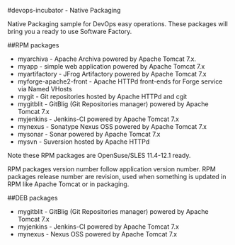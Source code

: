#devops-incubator - Native Packaging

Native Packaging sample for DevOps easy operations.
These packages will bring you a ready to use Software Factory.

##RPM packages

* myarchiva - Apache Archiva powered by Apache Tomcat 7.x.
* myapp - simple web application powered by Apache Tomcat 7.x
* myartifactory - JFrog Artifactory powered by Apache Tomcat 7.x
* myforge-apache2-front - Apache HTTPd front-ends for Forge service via Named VHosts
* mygit - Git repositories hosted by Apache HTTPd and cgit
* mygitblit - GitBlig (Git Repositories manager) powered by Apache Tomcat 7.x
* myjenkins - Jenkins-CI powered by Apache Tomcat 7.x
* mynexus - Sonatype Nexus OSS powered by Apache Tomcat 7.x
* mysonar - Sonar powered by Apache Tomcat 7.x
* mysvn - Suversion hosted by Apache HTTPd

Note these RPM packages are OpenSuse/SLES 11.4-12.1 ready.

RPM packages version number follow application version number.
RPM packages release number are revision, used when something is updated in RPM like Apache Tomcat or in packaging.

##DEB packages

* mygitblit - GitBlig (Git Repositories manager) powered by Apache Tomcat 7.x
* myjenkins - Jenkins-CI powered by Apache Tomcat 7.x
* mynexus - Nexus OSS powered by Apache Tomcat 7.x
